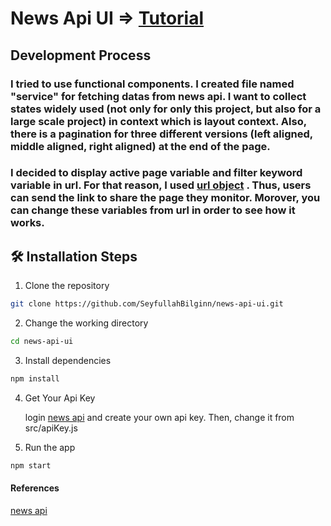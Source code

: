 # News Api UI => [Tutorial](https://drive.google.com/file/d/1YRN9Jwcq4X8q0-Z2Z07PqghW2IQD0lQ3/view?usp=sharing)

## Development Process

###  I tried to use functional components. I created file named "service" for fetching datas from news api. I want to collect states widely used (not only for only this project, but also for a large scale project) in context which is layout context. Also, there is a pagination for three different versions (left aligned, middle aligned, right aligned) at the end of the page.
  
### I decided to display active page variable and filter keyword variable in url. For that reason, I used [url object](https://developer.mozilla.org/en-US/docs/Web/API/URL/URL) . Thus, users can send the link to share the page they monitor. Morover, you can change these variables from url in order to see how it works.

## 🛠️ Installation Steps

1. Clone the repository

```bash
git clone https://github.com/SeyfullahBilginn/news-api-ui.git
```

2. Change the working directory

```bash
cd news-api-ui
```

3. Install dependencies

```bash
npm install
```

4. Get Your Api Key

   login [news api](https://newsapi.org/) and create your own api key. Then, change it from src/apiKey.js  

5. Run the app

```bash
npm start
```

#### References
[news api](https://newsapi.org/)
